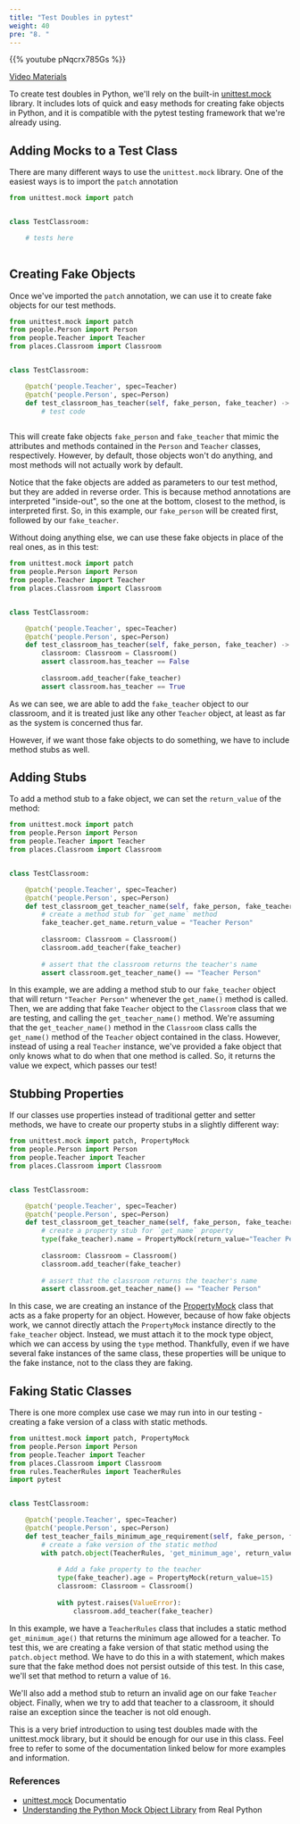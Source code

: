 ```yaml
---
title: "Test Doubles in pytest"
weight: 40
pre: "8. "
---
```


{{% youtube pNqcrx785Gs %}}

[Video Materials](video)

To create test doubles in Python, we'll rely on the built-in [unittest.mock](https://docs.python.org/3/library/unittest.mock.html) library. It includes lots of quick and easy methods for creating fake objects in Python, and it is compatible with the pytest testing framework that we're already using.

## Adding Mocks to a Test Class

There are many different ways to use the `unittest.mock` library. One of the easiest ways is to import the `patch` annotation

```python
from unittest.mock import patch


class TestClassroom:

    # tests here
    
```

## Creating Fake Objects

Once we've imported the `patch` annotation, we can use it to create fake objects for our test methods. 

```python
from unittest.mock import patch
from people.Person import Person
from people.Teacher import Teacher
from places.Classroom import Classroom


class TestClassroom:

    @patch('people.Teacher', spec=Teacher)
    @patch('people.Person', spec=Person)
    def test_classroom_has_teacher(self, fake_person, fake_teacher) -> None:
        # test code
    
```

This will create fake objects `fake_person` and `fake_teacher` that mimic the attributes and methods contained in the `Person` and `Teacher` classes, respectively. However, by default, those objects won't do anything, and most methods will not actually work by default.

Notice that the fake objects are added as parameters to our test method, but they are added in reverse order. This is because method annotations are interpreted "inside-out", so the one at the bottom, closest to the method, is interpreted first. So, in this example, our `fake_person` will be created first, followed by our `fake_teacher`. 

Without doing anything else, we can use these fake objects in place of the real ones, as in this test:

```python
from unittest.mock import patch
from people.Person import Person
from people.Teacher import Teacher
from places.Classroom import Classroom


class TestClassroom:

    @patch('people.Teacher', spec=Teacher)
    @patch('people.Person', spec=Person)
    def test_classroom_has_teacher(self, fake_person, fake_teacher) -> None:
        classroom: Classroom = Classroom()
        assert classroom.has_teacher == False
        
        classroom.add_teacher(fake_teacher)
        assert classroom.has_teacher == True 
```

As we can see, we are able to add the `fake_teacher` object to our classroom, and it is treated just like any other `Teacher` object, at least as far as the system is concerned thus far. 

However, if we want those fake objects to do something, we have to include method stubs as well.

## Adding Stubs

To add a method stub to a fake object, we can set the `return_value` of the method:

```python
from unittest.mock import patch
from people.Person import Person
from people.Teacher import Teacher
from places.Classroom import Classroom


class TestClassroom:

    @patch('people.Teacher', spec=Teacher)
    @patch('people.Person', spec=Person)
    def test_classroom_get_teacher_name(self, fake_person, fake_teacher) -> None:
        # create a method stub for `get_name` method
        fake_teacher.get_name.return_value = "Teacher Person"
        
        classroom: Classroom = Classroom()
        classroom.add_teacher(fake_teacher)
        
        # assert that the classroom returns the teacher's name
        assert classroom.get_teacher_name() == "Teacher Person"
```

In this example, we are adding a method stub to our `fake_teacher` object that will return `"Teacher Person"` whenever the `get_name()` method is called. Then, we are adding that fake `Teacher` object to the `Classroom` class that we are testing, and calling the `get_teacher_name()` method. We're assuming that the `get_teacher_name()` method in the `Classroom` class calls the `get_name()` method of the `Teacher` object contained in the class. However, instead of using a real `Teacher` instance, we've provided a fake object that only knows what to do when that one method is called. So, it returns the value we expect, which passes our test!

## Stubbing Properties

If our classes use properties instead of traditional getter and setter methods, we have to create our property stubs in a slightly different way:

```python
from unittest.mock import patch, PropertyMock
from people.Person import Person
from people.Teacher import Teacher
from places.Classroom import Classroom


class TestClassroom:

    @patch('people.Teacher', spec=Teacher)
    @patch('people.Person', spec=Person)
    def test_classroom_get_teacher_name(self, fake_person, fake_teacher) -> None:
        # create a property stub for `get_name` property
        type(fake_teacher).name = PropertyMock(return_value="Teacher Person")
        
        classroom: Classroom = Classroom()
        classroom.add_teacher(fake_teacher)
        
        # assert that the classroom returns the teacher's name
        assert classroom.get_teacher_name() == "Teacher Person"
```

In this case, we are creating an instance of the [PropertyMock](https://docs.python.org/3/library/unittest.mock.html#unittest.mock.PropertyMock) class that acts as a fake property for an object. However, because of how fake objects work, we cannot directly attach the `PropertyMock` instance directly to the `fake_teacher` object. Instead, we must attach it to the mock type object, which we can access by using the `type` method. Thankfully, even if we have several fake instances of the same class, these properties will be unique to the fake instance, not to the class they are faking. 

## Faking Static Classes

There is one more complex use case we may run into in our testing - creating a fake version of a class with static methods. 

```python
from unittest.mock import patch, PropertyMock
from people.Person import Person
from people.Teacher import Teacher
from places.Classroom import Classroom
from rules.TeacherRules import TeacherRules
import pytest


class TestClassroom:

    @patch('people.Teacher', spec=Teacher)
    @patch('people.Person', spec=Person)
    def test_teacher_fails_minimum_age_requirement(self, fake_person, fake_teacher) -> None:
        # create a fake version of the static method
        with patch.object(TeacherRules, 'get_minimum_age', return_value=16):
        
            # Add a fake property to the teacher
            type(fake_teacher).age = PropertyMock(return_value=15)
            classroom: Classroom = Classroom()
            
            with pytest.raises(ValueError):
                classroom.add_teacher(fake_teacher)

```

In this example, we have a `TeacherRules` class that includes a static method `get_minimum_age()` that returns the minimum age allowed for a teacher. To test this, we are creating a fake version of that static method using the `patch.object` method. We have to do this in a with statement, which makes sure that the fake method does not persist outside of this test. In this case, we'll set that method to return a value of `16`.

We'll also add a method stub to return an invalid age on our fake `Teacher` object. Finally, when we try to add that teacher to a classroom, it should raise an exception since the teacher is not old enough.

This is a very brief introduction to using test doubles made with the unittest.mock library, but it should be enough for our use in this class. Feel free to refer to some of the documentation linked below for more examples and information.

### References

* [unittest.mock](https://docs.python.org/3/library/unittest.mock.html) Documentatio
* [Understanding the Python Mock Object Library](https://realpython.com/python-mock-library/) from Real Python
